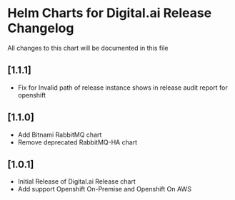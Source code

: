 # Helm Charts for Digital.ai Release Changelog
All changes to this chart will be documented in this file

## [1.1.1]
* Fix for Invalid path of release instance shows in release audit report for openshift

## [1.1.0]
* Add Bitnami RabbitMQ chart
* Remove deprecated RabbitMQ-HA chart

## [1.0.1]
* Initial Release of Digital.ai Release chart
* Add support Openshift On-Premise and Openshift On AWS


